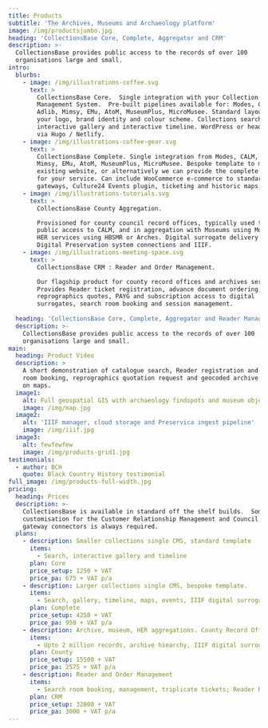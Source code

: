 ```yaml
---
title: Products
subtitle: 'The Archives, Museums and Archaeology platform'
image: /img/productsjumbo.jpg
heading: 'CollectionsBase Core, Complete, Aggregator and CRM'
description: >-
  CollectionsBase provides public access to the records of over 100
  organisations large and small.
intro:
  blurbs:
    - image: /img/illustrations-coffee.svg
      text: >
        CollectionsBase Core.  Single integration with your Collection
        Management System.  Pre-built pipelines available for: Modes, CALM,
        Adlib, Mimsy, EMu, AtoM, MuseumPlus, MicroMusee. Standard layout, with
        your logo, brand identity and colour scheme. Collections search listing,
        interactive gallery and interactive timeline. WordPress or headless CMS
        via Hugo / Netlify.
    - image: /img/illustrations-coffee-gear.svg
      text: >
        CollectionsBase Complete. Single integration from Modes, CALM, Adlib,
        Mimsy, EMu, AtoM, MuseumPlus, MicroMusee. Bespoke template to match your
        existing website, or alternatively we can provide the complete solution
        for your service. Can include WooCommerce e-commerce to standard
        gateways, Culture24 Events plugin, ticketing and historic maps.
    - image: /img/illustrations-tutorials.svg
      text: >
        CollectionsBase County Aggregation.  

        Provisioned for county council record offices, typically used to provide
        public access to CALM, and in aggregation with Museums using Modes and
        HER services using HBSMR or Arches. Digital surrogate delivery using
        Digital Preservation system connections and IIIF.
    - image: /img/illustrations-meeting-space.svg
      text: >
        CollectionsBase CRM : Reader and Order Management.

        Our flagship product for county record offices and archives services. 
        Provides Reader ticket registration, advance document ordering,
        reprographics quotes, PAYG and subscription access to digital
        surrogates, search room booking and session management.
         
  heading: 'CollectionsBase Core, Complete, Aggregator and Reader Management'
  description: >-
    CollectionsBase provides public access to the records of over 100
    organisations large and small.
main:
  heading: Product Video
  description: >
    A short demonstration of catalogue search, Reader registration and search
    room booking, reprographics quotation request and geocoded archive records
    on maps.
  image1:
    alt: Full geospatial GIS with archaeology findspots and museum objects
    image: /img/map.jpg
  image2:
    alt: 'IIIF manager, cloud storage and Preservica ingest pipeline'
    image: /img/iiif.jpg
  image3:
    alt: fewfewfew
    image: /img/products-grid1.jpg
testimonials:
  - author: BCH
    quote: Black Country History testimonial
full_image: /img/products-full-width.jpg
pricing:
  heading: Prices
  description: >-
    CollectionsBase is available in standard off the shelf builds.  Some
    customisation for the Customer Relationship Management and Council Payment
    gateway connectors is always required.
  plans:
    - description: Smaller collections single CMS, standard template
      items:
        - Search, interactive gallery and timeline
      plan: Core
      price_setup: 1250 + VAT
      price_pa: 675 + VAT p/a
    - description: Larger collections single CMS, bespoke template.
      items:
        - Search, gallery, timeline, maps, events, IIIF digital surrogates
      plan: Complete
      price_setup: 4250 + VAT
      price_pa: 950 + VAT p/a
    - description: Archive, museum, HER aggregations. County Record Offices
      items:
        - Upto 2 million records, archive hiearchy, IIIF digital surrogates, e-commerce reprographics; Civica and Capita gateways. Can be purchased via G-Cloud
      plan: County
      price_setup: 15500 + VAT
      price_pa: 2575 + VAT p/a
    - description: Reader and Order Management
      items:
        - Search room booking, management, triplicate tickets; Reader Registration and ARA card integration, quotes and PAYG/subscription access to surrogates 
      plan: CRM
      price_setup: 32000 + VAT
      price_pa: 3000 + VAT p/a
---
```


